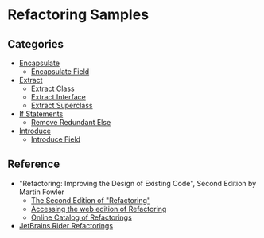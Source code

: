<!--
GENERATED FILE - DO NOT EDIT
This file was generated by [MarkdownSnippets](https://github.com/SimonCropp/MarkdownSnippets).
Source File: /docs/mdsource/README.source.md
To change this file edit the source file and then execute ./run_markdown_templates.sh.
-->

# Refactoring Samples

## Categories


* [Encapsulate](Encapsulate/)
  * [Encapsulate Field](EncapsulateField.md)
* [Extract](Extract/)
  * [Extract Class](ExtractClass.md)
  * [Extract Interface](ExtractInterface.md)
  * [Extract Superclass](ExtractSuperclass.md)
* [If Statements](IfStatements/)
  * [Remove Redundant Else](RemoveRedundantElse.md)
* [Introduce](Introduce/)
  * [Introduce Field](IntroduceField.md)

## Reference

* "Refactoring: Improving the Design of Existing Code", Second Edition by Martin Fowler
    * [The Second Edition of "Refactoring"](https://martinfowler.com/articles/refactoring-2nd-ed.html)
    * [Accessing the web edition of Refactoring](https://martinfowler.com/articles/access-refactoring-web-edition.html)
    * [Online Catalog of Refactorings](https://refactoring.com/catalog/)
* [JetBrains Rider Refactorings](https://www.jetbrains.com/help/rider/Refactorings__Index.html)
